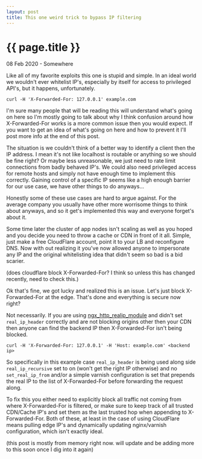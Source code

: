 ```yaml
---
layout: post
title: This one weird trick to bypass IP filtering
---
```


{{ page.title }}
================

<p class="meta">08 Feb 2020 - Somewhere</p>
Like all of my favorite exploits this one is stupid and simple. In an ideal world we wouldn't ever whitelist IP's, especially by itself for access to privileged API's, but it happens, unfortunately.

```
curl -H 'X-Forwarded-For: 127.0.0.1' example.com
```


I'm sure many people that will be reading this will understand what's going on here so I'm mostly going to talk about why I think confusion around how X-Forwarded-For works is a more common issue then you would expect. If you want to get an idea of what's going on here and how to prevent it I'll post more info at the end of this post.

The situation is we couldn't think of a better way to identify a client then the IP address. I mean it's not like localhost is routable or anything so we should be fine right? Or maybe less unreasonable, we just need to rate limit connections from badly behaved IP's. We could also need privileged access for remote hosts and simply not have enough time to implement this correctly. Gaining control of a specific IP seems like a high enough barrier for our use case, we have other things to do anyways...

Honestly some of these use cases are hard to argue against. For the average company you usually have other more worrisome things to think about anyways, and so it get's implemented this way and everyone forget's about it.

Some time later the cluster of app nodes isn't scaling as well as you hoped and you decide you need to throw a cache or CDN in front of it all. Simple, just make a free CloudFlare account, point it to your LB and reconfigure DNS. Now with out realizing it you've now allowed anyone to impersonate any IP and the original whitelisting idea that didn't seem so bad is a bid scarier.

(does cloudflare block X-Forwarded-For? I think so unless this has changed recently, need to check this.)

Ok that's fine, we got lucky and realized this is an issue. Let's just block X-Forwarded-For at the edge. That's done and everything is secure now right?

Not necessarily. If you are using [ngx_http_realip_module](https://nginx.org/en/docs/http/ngx_http_realip_module.html) and didn't set `real_ip_header` correctly and are not blocking origins other then your CDN then anyone can find the backend IP then X-Forwarded-For isn't being blocked.

```
curl -H 'X-Forwarded-For: 127.0.0.1' -H 'Host: example.com' <backend ip>
```

So specifically in this example case `real_ip_header` is being used along side `real_ip_recursive` set to on (won't get the right IP otherwise) and no `set_real_ip_from` and/or a simple varnish configuration is set that prepends the real IP to the list of X-Forwarded-For before forwarding the request along.

To fix this you either need to explicitly block all traffic not coming from where X-Forwarded-For is filtered, or make sure to keep track of all trusted CDN/Cache IP's and set them as the last trusted hop when appending to X-Forwarded-For. Both of these, at least in the case of using CloudFlare means pulling edge IP's and dynamically updating nginx/varnish configuration, which isn't exactly ideal.

(this post is mostly from memory right now. will update and be adding more to this soon once I dig into it again)

